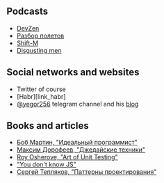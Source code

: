 ## Podcasts
- [DevZen][link_dev_zen]
- [Разбор полетов][link_razbor_poletov]
- [Shift-M][link_shift_m]
- [Disgusting men][link_disgusting_men]

## Social networks and websites
- Twitter of course
- [Habr][link_habr]
- [@yegor256][link_yegor_telegram_channel] telegram channel and his [blog][link_yegor_blog]

## Books and articles
- [Боб Мартин, "Идеальный программист"][link_ideal_programer]
- [Максим Дорофеев, "Джедайские техники"][link_jedai_tecniques]
- [Roy Osherove, "Art of Unit Testing"][link_art_of_unit_testing]
- ["You don't know JS"][link_you_dont_know_js]
- [Сергей Тепляков, "Паттерны проектирования"][link_teplyakov]

[link_dev_zen]: todo
[link_razbor_poletov]: todo
[link_shift_m]: todo
[link_disgusting_men]: todo
[link_yegor_telegram_channel]: todo
[link_yegor_blog]: todo
[link_ideal_programer]: todo
[link_jedai_tecniques]: todo
[link_art_of_unit_testing]: todo
[link_you_dont_know_js]: todo
[link_teplyakov]: todo
